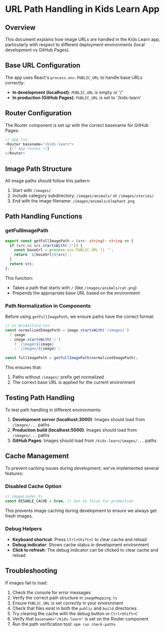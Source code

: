 # URL Path Handling in Kids Learn App

## Overview

This document explains how image URLs are handled in the Kids Learn app, particularly with respect to different deployment environments (local development vs GitHub Pages).

## Base URL Configuration

The app uses React's `process.env.PUBLIC_URL` to handle base URLs correctly:

- **In development (localhost)**: `PUBLIC_URL` is empty or '/'
- **In production (GitHub Pages)**: `PUBLIC_URL` is set to '/kids-learn'

## Router Configuration

The Router component is set up with the correct basename for GitHub Pages:

```typescript
// App.tsx
<Router basename="/kids-learn">
  {/* App routes */}
</Router>
```

## Image Path Structure

All image paths should follow this pattern:

1. Start with `/images/`
2. Include category subdirectory: `/images/animals/` or `/images/stories/`
3. End with the image filename: `/images/animals/elephant.png`

## Path Handling Functions

### getFullImagePath

```typescript
export const getFullImagePath = (src: string): string => {
  if (src && src.startsWith('/')) {
    const baseUrl = process.env.PUBLIC_URL || '';
    return `${baseUrl}${src}`;
  }
  return src;
};
```

This function:
- Takes a path that starts with `/` (like `/images/animals/cat.png`)
- Prepends the appropriate base URL based on the environment

### Path Normalization in Components

Before using `getFullImagePath`, we ensure paths have the correct format:

```typescript
// In AnimalCard.tsx
const normalizedImagePath = image.startsWith('/images/') 
  ? image 
  : image.startsWith('/') 
    ? `/images${image}` 
    : `/images/${image}`;
  
const fullImagePath = getFullImagePath(normalizedImagePath);
```

This ensures that:
1. Paths without `/images/` prefix get normalized
2. The correct base URL is applied for the current environment

## Testing Path Handling

To test path handling in different environments:

1. **Development server (localhost:3000)**: Images should load from `/images/...` paths
2. **Production build (localhost:5000)**: Images should load from `/images/...` paths
3. **GitHub Pages**: Images should load from `/kids-learn/images/...` paths

## Cache Management

To prevent caching issues during development, we've implemented several features:

### Disabled Cache Option

```typescript
// imageLoader.ts
const DISABLE_CACHE = true; // Set to false for production
```

This prevents image caching during development to ensure we always get fresh images.


### Debug Helpers

- **Keyboard shortcut**: Press `Ctrl+Shift+C` to clear cache and reload
- **Debug indicator**: Shows cache status in development environment
- **Click to refresh**: The debug indicator can be clicked to clear cache and reload

## Troubleshooting

If images fail to load:

1. Check the console for error messages
2. Verify the correct path structure in `imageMapping.ts`
3. Ensure `PUBLIC_URL` is set correctly in your environment
4. Check that files exist in both the `public` and `build` directories
5. Try clearing the cache with the debug button or `Ctrl+Shift+C`
6. Verify that `basename="/kids-learn"` is set on the Router component
7. Run the path verification tool: `npm run check-paths`
